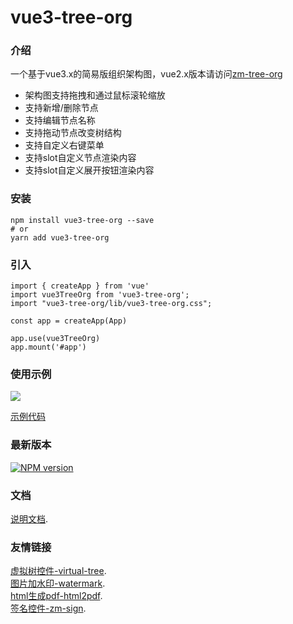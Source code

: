 # vue3-tree-org

### 介绍
一个基于vue3.x的简易版组织架构图，vue2.x版本请访问[zm-tree-org](https://sangtian152.gitee.io/zm-tree-org)
- 架构图支持拖拽和通过鼠标滚轮缩放
- 支持新增/删除节点
- 支持编辑节点名称
- 支持拖动节点改变树结构
- 支持自定义右键菜单
- 支持slot自定义节点渲染内容
- 支持slot自定义展开按钮渲染内容

### 安装
```
npm install vue3-tree-org --save
# or 
yarn add vue3-tree-org
```

### 引入
```
import { createApp } from 'vue'
import vue3TreeOrg from 'vue3-tree-org';
import "vue3-tree-org/lib/vue3-tree-org.css";

const app = createApp(App)

app.use(vue3TreeOrg)
app.mount('#app')
```
### 使用示例
![](https://oscimg.oschina.net/oscnet/up-84b0329b0dff74d87da1252248deb5aab5e.png)

[示例代码](https://sangtian152.github.io/vue3-tree-org/demo/#%E5%9F%BA%E7%A1%80%E7%94%A8%E6%B3%95)

### 最新版本

[![NPM version](https://img.shields.io/npm/v/vue3-tree-org)](https://www.npmjs.com/package/vue3-tree-org)

### 文档

[说明文档](https://sangtian152.github.io/vue3-tree-org/guide/#%E4%BB%8B%E7%BB%8D).


### 友情链接
[虚拟树控件-virtual-tree](https://gitee.com/sangtian152/virtual-tree).  
[图片加水印-watermark](https://gitee.com/sangtian152/watermark).  
[html生成pdf-html2pdf](https://gitee.com/sangtian152/html2pdf).  
[签名控件-zm-sign](https://gitee.com/sangtian152/zm-sign).  